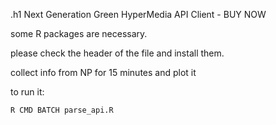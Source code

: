 .h1 Next Generation Green HyperMedia API Client - BUY NOW

some R packages are necessary. 

please check the header of the file and install them. 

collect info from NP for 15 minutes and plot it

to run it:

    R CMD BATCH parse_api.R

